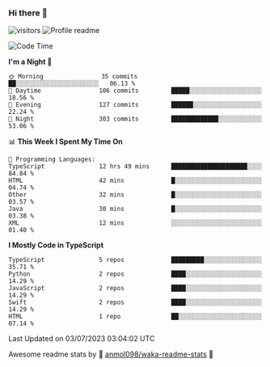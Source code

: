 ### Hi there 👋  
![visitors](https://visitor-badge.laobi.icu/badge?page_id=leverglowh) ![Profile readme](https://github.com/leverglowh/leverglowh/workflows/Profile%20readme/badge.svg?branch=master)

<!--START_SECTION:waka-->
![Code Time](http://img.shields.io/badge/Code%20Time-2%2C237%20hrs%2017%20mins-blue)

**I'm a Night 🦉** 

```text
🌞 Morning                35 commits          ██░░░░░░░░░░░░░░░░░░░░░░░   06.13 % 
🌆 Daytime                106 commits         █████░░░░░░░░░░░░░░░░░░░░   18.56 % 
🌃 Evening                127 commits         ██████░░░░░░░░░░░░░░░░░░░   22.24 % 
🌙 Night                  303 commits         █████████████░░░░░░░░░░░░   53.06 % 
```


📊 **This Week I Spent My Time On** 

```text
💬 Programming Languages: 
TypeScript               12 hrs 49 mins      █████████████████████░░░░   84.84 % 
HTML                     42 mins             █░░░░░░░░░░░░░░░░░░░░░░░░   04.74 % 
Other                    32 mins             █░░░░░░░░░░░░░░░░░░░░░░░░   03.57 % 
Java                     30 mins             █░░░░░░░░░░░░░░░░░░░░░░░░   03.38 % 
XML                      12 mins             ░░░░░░░░░░░░░░░░░░░░░░░░░   01.40 % 
```

**I Mostly Code in TypeScript** 

```text
TypeScript               5 repos             █████████░░░░░░░░░░░░░░░░   35.71 % 
Python                   2 repos             ████░░░░░░░░░░░░░░░░░░░░░   14.29 % 
JavaScript               2 repos             ████░░░░░░░░░░░░░░░░░░░░░   14.29 % 
Swift                    2 repos             ████░░░░░░░░░░░░░░░░░░░░░   14.29 % 
HTML                     1 repo              ██░░░░░░░░░░░░░░░░░░░░░░░   07.14 % 
```




 Last Updated on 03/07/2023 03:04:02 UTC
<!--END_SECTION:waka-->


Awesome readme stats by :star2: [anmol098/waka-readme-stats](https://github.com/anmol098/waka-readme-stats) :star2:
